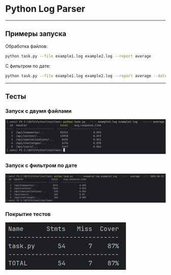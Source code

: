 # Python Log Parser

---

## Примеры запуска

Обработка файлов:
```bash
python task.py --file example1.log example2.log --report average
```
С фильтром по дате:
```bash
python task.py --file example1.log example2.log --report average --date 2025-06-22
```

---

## Тесты

### Запуск с двумя файлами
![Два файла](screenshots/run_with_two_files.png)

### Запуск с фильтром по дате
![Фильтр](screenshots/run_with_date_filter.png)

### Покрытие тестов
![Покрытие](screenshots/coverage.png)